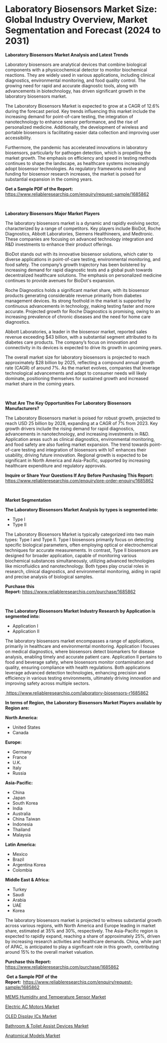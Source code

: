 <p><h1>Laboratory Biosensors Market Size: Global Industry Overview, Market Segmentation and Forecast (2024 to 2031)</h1></p><p><strong>Laboratory Biosensors Market Analysis and Latest Trends</strong></p>
<p><p>Laboratory biosensors are analytical devices that combine biological components with a physicochemical detector to monitor biochemical reactions. They are widely used in various applications, including clinical diagnostics, environmental monitoring, and food quality control. The growing need for rapid and accurate diagnostic tools, along with advancements in biotechnology, has driven significant growth in the laboratory biosensors market.</p><p>The Laboratory Biosensors Market is expected to grow at a CAGR of 12.6% during the forecast period. Key trends influencing this market include the increasing demand for point-of-care testing, the integration of nanotechnology to enhance sensor performance, and the rise of personalized medicine. Additionally, the development of wireless and portable biosensors is facilitating easier data collection and improving user accessibility.</p><p>Furthermore, the pandemic has accelerated innovations in laboratory biosensors, particularly for pathogen detection, which is propelling the market growth. The emphasis on efficiency and speed in testing methods continues to shape the landscape, as healthcare systems increasingly adopt biosensor technologies. As regulatory frameworks evolve and funding for biosensor research increases, the market is poised for substantial expansion in the coming years.</p></p>
<p><strong>Get a Sample PDF of the Report:&nbsp;</strong> <a href="https://www.reliableresearchiq.com/enquiry/request-sample/1685862?utm_campaign=1138&utm_medium=2&utm_source=Github&utm_content=ia&utm_term=06102024&utm_id=laboratory-biosensors">https://www.reliableresearchiq.com/enquiry/request-sample/1685862</a></p>
<p>&nbsp;</p>
<p><strong>Laboratory Biosensors Major Market Players</strong></p>
<p><p>The laboratory biosensors market is a dynamic and rapidly evolving sector, characterized by a range of competitors. Key players include BioDot, Roche Diagnostics, Abbott Laboratories, Siemens Healthineers, and Medtronic. These companies are focusing on advanced technology integration and R&D investments to enhance their product offerings.</p><p>BioDot stands out with its innovative biosensor solutions, which cater to diverse applications in point-of-care testing, environmental monitoring, and food safety. The company’s growth trajectory has been bolstered by increasing demand for rapid diagnostic tests and a global push towards decentralized healthcare solutions. The emphasis on personalized medicine continues to provide avenues for BioDot's expansion.</p><p>Roche Diagnostics holds a significant market share, with its biosensor products generating considerable revenue primarily from diabetes management devices. Its strong foothold in the market is supported by continuous advancements in technology, making testing faster and more accurate. Projected growth for Roche Diagnostics is promising, owing to an increasing prevalence of chronic diseases and the need for home care diagnostics.</p><p>Abbott Laboratories, a leader in the biosensor market, reported sales revenue exceeding $43 billion, with a substantial segment attributed to its diabetes care products. The company’s focus on innovation and connectivity in its devices is expected to drive its growth in upcoming years.</p><p>The overall market size for laboratory biosensors is projected to reach approximately $28 billion by 2025, reflecting a compound annual growth rate (CAGR) of around 7%. As the market evolves, companies that leverage technological advancements and adapt to consumer needs will likely dominate, positioning themselves for sustained growth and increased market share in the coming years.</p></p>
<p>&nbsp;</p>
<p><strong>What Are The Key Opportunities For Laboratory Biosensors Manufacturers?</strong></p>
<p><p>The Laboratory Biosensors market is poised for robust growth, projected to reach USD 25 billion by 2028, expanding at a CAGR of 7% from 2023. Key growth drivers include the rising demand for rapid diagnostics, advancements in nanotechnology, and increasing investments in R&D. Application areas such as clinical diagnostics, environmental monitoring, and food safety are also fueling market expansion. The trend towards point-of-care testing and integration of biosensors with IoT enhances their usability, driving future innovation. Regional growth is expected to be significant in North America and Asia-Pacific, supported by increasing healthcare expenditure and regulatory approvals.</p></p>
<p><strong>Inquire or Share Your Questions If Any Before Purchasing This Report:</strong> <a href="https://www.reliableresearchiq.com/enquiry/pre-order-enquiry/1685862?utm_campaign=1138&utm_medium=2&utm_source=Github&utm_content=ia&utm_term=06102024&utm_id=laboratory-biosensors">https://www.reliableresearchiq.com/enquiry/pre-order-enquiry/1685862</a></p>
<p>&nbsp;</p>
<p><strong>Market Segmentation</strong></p>
<p><strong>The Laboratory Biosensors Market Analysis by types is segmented into:</strong></p>
<p><ul><li>Type I</li><li>Type II</li></ul></p>
<p><p>The Laboratory Biosensors Market is typically categorized into two main types: Type I and Type II. Type I biosensors primarily focus on detecting specific biological parameters, often employing optical or electrochemical techniques for accurate measurements. In contrast, Type II biosensors are designed for broader application, capable of monitoring various biochemical substances simultaneously, utilizing advanced technologies like microfluidics and nanotechnology. Both types play crucial roles in research, clinical diagnostics, and environmental monitoring, aiding in rapid and precise analysis of biological samples.</p></p>
<p><strong>Purchase this Report:&nbsp;</strong><a href="https://www.reliableresearchiq.com/purchase/1685862?utm_campaign=1138&utm_medium=2&utm_source=Github&utm_content=ia&utm_term=06102024&utm_id=laboratory-biosensors">https://www.reliableresearchiq.com/purchase/1685862</a></p>
<p>&nbsp;</p>
<p><strong>The Laboratory Biosensors Market Industry Research by Application is segmented into:</strong></p>
<p><ul><li>Application I</li><li>Application II</li></ul></p>
<p><p>The laboratory biosensors market encompasses a range of applications, primarily in healthcare and environmental monitoring. Application I focuses on medical diagnostics, where biosensors detect biomarkers for disease analysis, enabling timely and accurate patient care. Application II pertains to food and beverage safety, where biosensors monitor contamination and quality, ensuring compliance with health regulations. Both applications leverage advanced detection technologies, enhancing precision and efficiency in various testing environments, ultimately driving innovation and improving safety across multiple sectors.</p></p>
<p><a href="https://www.reliableresearchiq.com/laboratory-biosensors-r1685862?utm_campaign=1138&utm_medium=2&utm_source=Github&utm_content=ia&utm_term=06102024&utm_id=laboratory-biosensors">&nbsp;https://www.reliableresearchiq.com/laboratory-biosensors-r1685862</a></p>
<p><strong>In terms of Region, the Laboratory Biosensors Market Players available by Region are:</strong></p>
<p>
    <p> <strong> North America: </strong>
        <ul>
            <li>United States</li>
            <li>Canada</li>
        </ul>
        </p> 
    <p> <strong> Europe: </strong>
        <ul>
            <li>Germany</li>
            <li>France</li>
            <li>U.K.</li>
            <li>Italy</li>
            <li>Russia</li>
        </ul>
        </p> 
    <p> <strong> Asia-Pacific: </strong>
        <ul>
            <li>China</li>
            <li>Japan</li>
            <li>South Korea</li>
            <li>India</li>
            <li>Australia</li>
            <li>China Taiwan</li>
            <li>Indonesia</li>
            <li>Thailand</li>
            <li>Malaysia</li>
        </ul>
        </p> 
    <p> <strong> Latin America: </strong>
        <ul>
            <li>Mexico</li>
            <li>Brazil</li>
            <li>Argentina Korea</li>
            <li>Colombia</li>
        </ul>
        </p> 
    <p> <strong> Middle East & Africa: </strong>
        <ul>
            <li>Turkey</li>
            <li>Saudi</li>
            <li>Arabia</li>
            <li>UAE</li>
            <li>Korea</li>
        </ul>
    </p>
    </p>
<p><p>The laboratory biosensors market is projected to witness substantial growth across various regions, with North America and Europe leading in market share, estimated at 35% and 30%, respectively. The Asia-Pacific region is expected to rapidly expand, reaching a share of approximately 25%, driven by increasing research activities and healthcare demands. China, while part of APAC, is anticipated to play a significant role in this growth, contributing around 15% to the overall market valuation.</p></p>
<p><strong>Purchase this Report: </strong><a href="https://www.reliableresearchiq.com/purchase/1685862?utm_campaign=1138&utm_medium=2&utm_source=Github&utm_content=ia&utm_term=06102024&utm_id=laboratory-biosensors">https://www.reliableresearchiq.com/purchase/1685862</a></p>
<p>&nbsp;<strong>Get a Sample PDF of the Report:&nbsp;&nbsp;</strong><a href="https://www.reliableresearchiq.com/enquiry/request-sample/1685862?utm_campaign=1138&utm_medium=2&utm_source=Github&utm_content=ia&utm_term=06102024&utm_id=laboratory-biosensors">https://www.reliableresearchiq.com/enquiry/request-sample/1685862</a></p>
<p><strong></strong></p>
<p><p><a href="https://issuu.com/reportprime-2/docs/mems-humidity-and-temperature-senso_627bfc2699085e?utm_campaign=1138&utm_medium=2&utm_source=Github&utm_content=ia&utm_term=06102024&utm_id=laboratory-biosensors">MEMS Humidity and Temperature Sensor Market</a></p><p><a href="https://www.linkedin.com/pulse/exploring-electric-ac-motors-market-dynamics-revenue-analysis-mjwle?utm_campaign=1138&utm_medium=2&utm_source=Github&utm_content=ia&utm_term=06102024&utm_id=laboratory-biosensors">Electric AC Motors Market</a></p><p><a href="https://issuu.com/reportprime-2/docs/oled-display-ics-market-size-2030.p_bd8842e7c67b6a?utm_campaign=1138&utm_medium=2&utm_source=Github&utm_content=ia&utm_term=06102024&utm_id=laboratory-biosensors">OLED Display ICs Market</a></p><p><a href="https://www.linkedin.com/pulse/analyzing-bathroom-toilet-assist-devices-market-dynamics-scv2c?utm_campaign=1138&utm_medium=2&utm_source=Github&utm_content=ia&utm_term=06102024&utm_id=laboratory-biosensors">Bathroom & Toilet Assist Devices Market</a></p><p><a href="https://www.linkedin.com/pulse/mapping-anatomical-models-market-trends-challenges-breakthroughs-gkfoc?utm_campaign=1138&utm_medium=2&utm_source=Github&utm_content=ia&utm_term=06102024&utm_id=laboratory-biosensors">Anatomical Models Market</a></p></p>